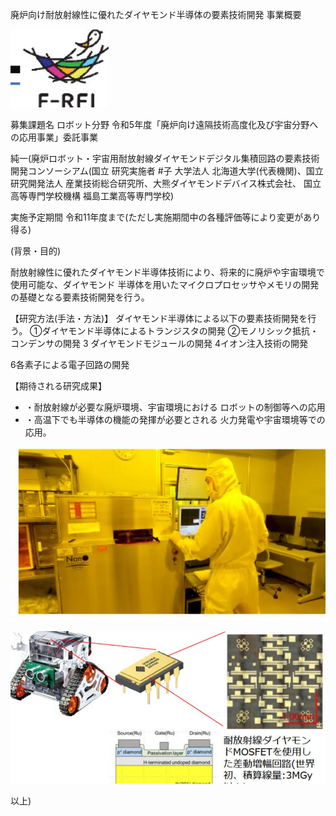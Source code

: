 廃炉向け耐放射線性に優れたダイヤモンド半導体の要素技術開発 事業概要

![](_page_0_Picture_1.jpeg)

募集課題名 ロボット分野 令和5年度「廃炉向け遠隔技術高度化及び宇宙分野への応用事業」委託事業

純一(廃炉ロボット・宇宙用耐放射線ダイヤモンドデジタル集積回路の要素技術開発コンソーシアム(国立 研究実施者 #子 大学法人 北海道大学(代表機関)、国立研究開発法人 産業技術総合研究所、大熊ダイヤモンドデバイス株式会社、 国立高等専門学校機構 福島工業高等専門学校)

実施予定期間 令和11年度まで(ただし実施期間中の各種評価等により変更があり得る)

(背景・目的)

耐放射線性に優れたダイヤモンド半導体技術により、将来的に廃炉や宇宙環境で使用可能な、ダイヤモンド 半導体を用いたマイクロプロセッサやメモリの開発の基礎となる要素技術開発を行う。

【研究方法(手法・方法)】 ダイヤモンド半導体による以下の要素技術開発を行う。 ①ダイヤモンド半導体によるトランジスタの開発 ②モノリシック抵抗・コンデンサの開発 3 ダイヤモンドモジュールの開発 4イオン注入技術の開発

6各素子による電子回路の開発

【期待される研究成果】

- ・耐放射線が必要な廃炉環境、宇宙環境における ロボットの制御等への応用
- ・高温下でも半導体の機能の発揮が必要とされる 火力発電や宇宙環境等での応用。

![](_page_0_Picture_12.jpeg)

![](_page_0_Picture_13.jpeg)

以上)

